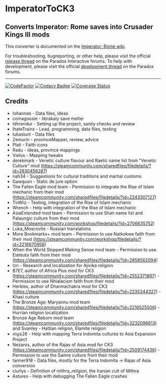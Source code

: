 # ImperatorToCK3
## Converts Imperator: Rome saves into Crusader Kings III mods

This converter is documented on the [Imperator: Rome wiki](https://imperator.paradoxwikis.com/Imperator_To_CK3_Converter).

For troubleshooting, bugreporting, or other help, please visit the official [release thread](https://forum.paradoxplaza.com/forum/threads/imperator-to-ck3-release-thread.1415172/) on the Paradox Interactive forums.
To help with development, please visit the official [development thread](https://forum.paradoxplaza.com/forum/threads/imperator-to-ck3-development-thread.1415175/) on the Paradox forums.

---

[![CodeFactor](https://www.codefactor.io/repository/github/paradoxgameconverters/imperatortock3/badge/master)](https://www.codefactor.io/repository/github/paradoxgameconverters/imperatortock3/overview/master)
[![Codacy Badge](https://app.codacy.com/project/badge/Grade/8a9f106c7b9a43faa37ad74b5897edc5)](https://www.codacy.com/gh/ParadoxGameConverters/ImperatorToCK3/dashboard?utm_source=github.com&amp;utm_medium=referral&amp;utm_content=ParadoxGameConverters/ImperatorToCK3&amp;utm_campaign=Badge_Grade)
[![Coverage Status](https://coveralls.io/repos/github/ParadoxGameConverters/ImperatorToCK3/badge.svg?branch=master)](https://coveralls.io/github/ParadoxGameConverters/ImperatorToCK3?branch=master)

## Credits
- Iohannes - Data files, ideas
- comagoosie - librakaly save melter
- Idhrendur - Setting up the project, sanity checks and review
- IhateTrains - Lead, programming, data files, testing
- lukaslunt - Data files
- Zemurin - provinceMapper, review, advice
- Plati - Faith icons
- Radu - Ideas, province mappings
- Vielus - Mapping tweaks
- derekmark - Venetic culture flavour and Raetic name list from "Venetic Culture" mod (https://steamcommunity.com/sharedfiles/filedetails/?id=2830456287)
- nah34 - Suggestions for cultural traditions and martial customs
- Gawquon - Static de jure option
- The Fallen Eagle mod team - Permission to integrate the Rise of Islam mechanic from their mod (https://steamcommunity.com/sharedfiles/filedetails/?id=2243307127)
- TinWiz - Testing, integration of the Rise of Islam mechanic
- Wrench - Help with integration of the Rise of Islam mechanic
- AsiaExtended mod team - Permission to use Shan name list and Palaungic culture from their mod (https://steamcommunity.com/workshop/filedetails/?id=2706635752)
- Luka_Moscovite - Russian translations
- More Bookmarks+ mod team - Permission to use Natkokwe faith from their mod (https://steamcommunity.com/workshop/filedetails/?id=2216670956)
- When the World Stopped Making Sense mod team - Permission to use Eiateuta faith from their mod (https://steamcommunity.com/sharedfiles/filedetails/?id=2858562094)
- Izn - Research and localization for Ajivika religion
- B7E7, author of Africa Plus mod for CK3 (https://steamcommunity.com/sharedfiles/filedetails/?id=2552371897) - Permission to use Nhialacism faith from their mod
- Herkles, author of Dharmachakra mod for CK3 (https://steamcommunity.com/sharedfiles/filedetails/?id=2235344327) - Khasi culture
- The Bronze Age: Maryannu mod team (https://steamcommunity.com/sharedfiles/filedetails/?id=2216525506) - Hurrian religion localization
- Bronze Age Reborn mod team (https://steamcommunity.com/sharedfiles/filedetails/?id=3232096613) and Svanley - Hattian religion, Elamite religion
- កាបូន26 - Help with mapping Terra Indomita cultures to Asia Expansion Project
- Nezaros, author of the Rajas of Asia mod for CK3 (https://steamcommunity.com/sharedfiles/filedetails/?id=2509174436) - Permission to use the Samre culture from their mod
- tanner918 - Data files, mostly for the Terra Indomita -> Rajas of Asia conversion
- ciurlys - Definition of mithra_religion, the Iranian cult of Mithra
- Astures - Help with debugging The Fallen Eagle crashes
